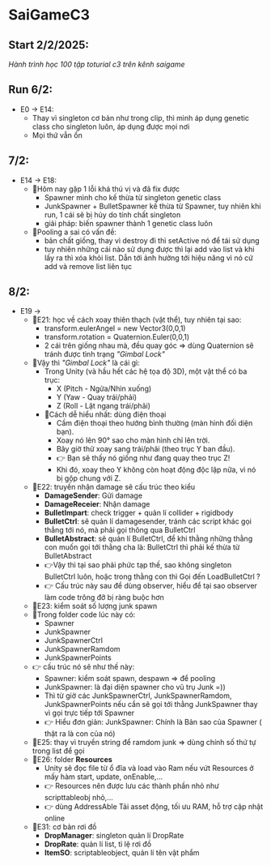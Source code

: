 # SaiGameC3
## Start 2/2/2025: 
*Hành trình học 100 tập toturial c3 trên kênh saigame*
## Run 6/2: 
- E0 -> E14:
	- Thay vì singleton cơ bản như trong clip, thì mình áp dụng genetic class cho singleton luôn, áp dụng được mọi nơi
	- Mọi thứ vẫn ổn
## 7/2:
- E14 -> E18:
	- 🔹Hôm nay gặp 1 lỗi khá thú vị và đã fix được
		- Spawner mình cho kế thừa từ singleton genetic class
		- JunkSpawner + BulletSpawner kế thừa từ Spawner, tuy nhiên khi run, 1 cái sẽ bị hủy do tính chất singleton
		- giải pháp: biến spawner thành 1 genetic class luôn
	- 🔹Pooling a sai có vấn đề:
		- bản chất giống, thay vì destroy đi thì setActive nó để tái sử dụng
		- tuy nhiên những cái nào sử dụng được thì lại add vào list và khi lấy ra thì xóa khỏi list. Dẫn tới ảnh hưởng tới hiệu năng vì nó cứ add và remove list liên tục
## 8/2:
- E19 ->
	- 🔹E21: học về cách xoay thiên thạch (vật thể), tuy nhiên tại sao:
		- transform.eulerAngel = new Vector3(0,0,1)
		- transform.rotation = Quaternion.Euler(0,0,1)
		- 2 cái trên giống nhau mà, đều quay góc => dùng Quaternion sẽ tránh được tình trạng *"Gimbal Lock"*
	- 🔹Vậy thì *"Gimbal Lock"* là cái gì:
		- Trong Unity (và hầu hết các hệ tọa độ 3D), một vật thể có ba trục:
            - X (Pitch - Ngửa/Nhìn xuống)
            - Y (Yaw - Quay trái/phải)
            - Z (Roll - Lật ngang trái/phải)
        - 🔹Cách dễ hiểu nhất: dùng điện thoại
            - Cầm điện thoại theo hướng bình thường (màn hình đối diện bạn).
            - Xoay nó lên 90° sao cho màn hình chỉ lên trời.
            - Bây giờ thử xoay sang trái/phải (theo trục Y ban đầu).
            - 👉 Bạn sẽ thấy nó giống như đang quay theo trục Z!
            - Khi đó, xoay theo Y không còn hoạt động độc lập nữa, vì nó bị gộp chung với Z.
	- 🔹E22:  truyền nhận damage sẽ cấu trúc theo kiểu
		- **DamageSender**: Gửi damage
		- **DamageReceier**: Nhận damage
		- **BulletImpart**: check trigger + quản lí collider + rigidbody
		- **BulletCtrl**: sẽ quản lí damagesender, tránh các script khác gọi thẳng tới nó, mà phải gọi thông qua BulletCtrl
		- **BulletAbstract**: sẽ quản lí BulletCtrl, để khi thằng những thằng con muốn gọi tới thằng cha là: BulletCtrl thì phải kế thừa từ BulletAbstract
		- 👉Vậy thì tại sao phải phức tạp thế, sao không singleton BulletCtrl luôn, hoặc trong thằng con thì Gọi đến LoadBulletCtrl ?
		- 👉 Cấu trúc này sau để dùng observer, hiểu để tại sao observer làm code trông đỡ bị ràng buộc hơn
	- 🔹E23: kiểm soát số lượng junk spawn
	- 🔹Trong folder code lúc này có:
		- Spawner
		- JunkSpawner
		- JunkSpawnerCtrl
		- JunkSpawnerRamdom
		- JunkSpawnerPoints
	- 👉 cấu trúc nó sẽ như thế này:
		- Spawner: kiểm soát spawn, despawn => để pooling
		- JunkSpawner: là đại diện spawner cho vũ trụ Junk =))
		- Thì từ giờ các JunkSpawnerCtrl, JunkSpawnerRamdom, JunkSpawnerPoints nếu cần sẽ gọi tới thằng JunkSpawner thay vì gọi trực tiếp tới Spawner
		- 👉 Hiểu đơn giản: JunkSpawner: Chính là Bản sao của Spawner ( thật ra là con của nó)
	- 🔹E25: thay vì truyền string để ramdom junk => dùng chính số thứ tự trong list để gọi
	- 🔹E26: folder **Resources**
		- Unity sẽ đọc file từ ổ đĩa và load vào Ram nếu vứt Resources ở mấy hàm start, update, onEnable,...
		-  👉 Resources nên được lưu các thành phần nhỏ như scripttableobj nhỏ,...
		-  👉 dùng AddressAble Tải asset động, tối ưu RAM, hỗ trợ cập nhật online
	- 🔹E31: cơ bản rơi đồ
		- **DropManager**: singleton quản lí DropRate
		- **DropRate**: quản lí list<ItemSO>, tỉ lệ rơi đồ
		- **ItemSO**: scriptableobject, quản lí tên vật phẩm